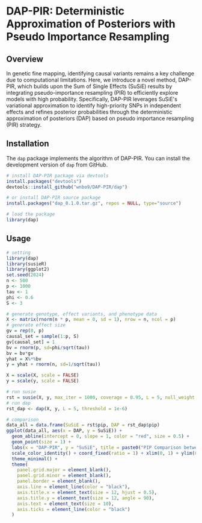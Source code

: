 # DAP-PIR: Deterministic Approximation of Posteriors with Pseudo Importance Resampling

## Overview

In genetic fine mapping, identifying causal variants remains a key challenge due to computational limitations. Here, we introduce a novel method, DAP-PIR, which builds upon the Sum of Single Effects (SuSiE) results by integrating pseudo-importance resampling (PIR) to efficiently explore models with high probability. Specifically, DAP-PIR leverages SuSiE's variational approximation to identify high-priority SNPs in independent effects and refines posterior probabilities through the deterministic approximation of posteriors (DAP) based on pseudo importance resampling (PIR) strategy.

## Installation

The `dap` package implements the algorithm of DAP-PIR. You can install the development version of `dap` from GitHub.

``` r
# install DAP-PIR package via devtools
install.packages("devtools")
devtools::install_github("wnbo9/DAP-PIR/dap")

# or install DAP-PIR source package
install.packages("dap_0.1.0.tar.gz", repos = NULL, type="source")

# load the package
library(dap)
```

## Usage
``` r
# setting
library(dap)
library(susieR)
library(ggplot2)
set.seed(2024)
n <- 500
p <- 1000
tau <- 1
phi <- 0.6
S <- 3

# generate genotype, effect variants, and phenotype data
X <- matrix(rnorm(n * p, mean = 0, sd = 1), nrow = n, ncol = p)
# generate effect size
gv = rep(0, p)
causal_set = sample(1:p, S)
gv[causal_set] = 1
bv = rnorm(p, sd=phi/sqrt(tau))
bv = bv*gv
yhat = X%*%bv
y = yhat + rnorm(n, sd=1/sqrt(tau))

X = scale(X, scale = FALSE)
y = scale(y, scale = FALSE)

# run susie
rst = susie(X, y, max_iter = 1000, coverage = 0.95, L = 5, null_weight = exp(-1))
# run dap
rst_dap <- dap(X, y, L = 5, threshold = 1e-6)

# comparison
data_all = data.frame(SuSiE = rst$pip, DAP = rst_dap$pip)
ggplot(data_all, aes(x = DAP, y = SuSiE)) +
  geom_abline(intercept = 0, slope = 1, color = "red", size = 0.5) +
  geom_point(size = 1) +
  labs(x = "DAP-PIR", y = "SuSiE", title = paste0("PIP Comparison between DAP-PIR and SuSiE\nS=", S, ", threshold=", 1e-6)) +
  scale_color_identity() + coord_fixed(ratio = 1) + xlim(0, 1) + ylim(0, 1) +
  theme_minimal() +
  theme(
    panel.grid.major = element_blank(),
    panel.grid.minor = element_blank(),
    panel.border = element_blank(),
    axis.line = element_line(color = "black"),
    axis.title.x = element_text(size = 12, hjust = 0.5),
    axis.title.y = element_text(size = 12, angle = 90),
    axis.text = element_text(size = 10),
    axis.ticks = element_line(color = "black")
  )
```